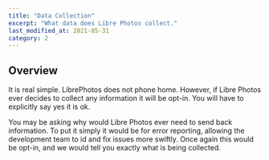 ```yaml
---
title: "Data Collection"
excerpt: "What data does Libre Photos collect."
last_modified_at: 2021-05-31
category: 2
---
```


## Overview

It is real simple. LibrePhotos does not phone home. However, if Libre Photos ever decides to collect any information it
will be opt-in. You will have to explicitly say yes it is ok.

You may be asking why would Libre Photos ever need to send back information. To put it simply it would be for error
reporting, allowing the development team to id and fix issues more swiftly.  Once again this would be opt-in, and we
would tell you exactly what is being collected.
